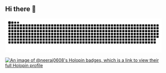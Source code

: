 ## Hi there 👋
![snake gif](https://github.com/Neeraj0608/Neeraj0608/blob/output/github-snake-dark.svg)
<!--
**Neeraj0608/Neeraj0608** is a ✨ _special_ ✨ repository because its `README.md` (this file) appears on your GitHub profile.

Here are some ideas to get you started:

- 🔭 I’m currently working on ...
- 🌱 I’m currently learning ...
- 👯 I’m looking to collaborate on ...
- 🤔 I’m looking for help with ...
- 💬 Ask me about ...
- 📫 How to reach me: ...
- 😄 Pronouns: ...
- ⚡ Fun fact: ...
-->
[![An image of @neeraj0608's Holopin badges, which is a link to view their full Holopin profile](https://holopin.me/neeraj0608)](https://holopin.io/@neeraj0608)
